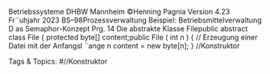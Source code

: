 Betriebssysteme DHBW Mannheim ©Henning Pagnia Version 4.23 Fr¨uhjahr 2023 BS–98Prozessverwaltung Beispiel: Betriebsmittelverwaltung D as Semaphor-Konzept
Prg. 14 Die abstrakte Klasse Filepublic abstract class File {
protected byte[] content;public File ( int n ) { // Erzeugung einer Datei mit der Anfangsl ¨ange n
content = new byte[n];
} //Konstruktor

   Tags & Topics:
   #//Konstruktor